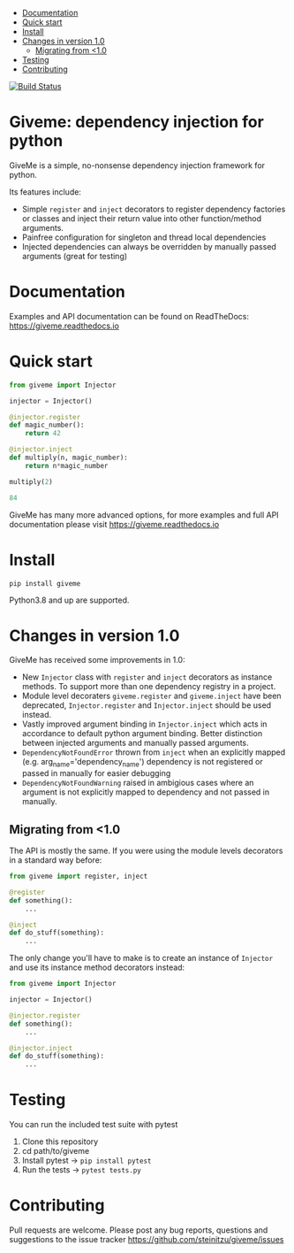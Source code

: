 - [Documentation](#org7e529b6)
- [Quick start](#org07a14b0)
- [Install](#orgfce85dd)
- [Changes in version 1.0](#orgd8ed99f)
  - [Migrating from <1.0](#org4c92880)
- [Testing](#orgdce1e44)
- [Contributing](#org6ef425e)

[![Build Status](https://travis-ci.org/steinitzu/giveme.svg?branch=master)](https://travis-ci.org/steinitzu/giveme)

# Giveme: dependency injection for python

GiveMe is a simple, no-nonsense dependency injection framework for python.

Its features include:

-   Simple `register` and `inject` decorators to register dependency factories or classes and inject their return value into other function/method arguments.
-   Painfree configuration for singleton and thread local dependencies
-   Injected dependencies can always be overridden by manually passed arguments (great for testing)


<a id="org7e529b6"></a>

# Documentation

Examples and API documentation can be found on ReadTheDocs: <https://giveme.readthedocs.io>


<a id="org07a14b0"></a>

# Quick start

```python
from giveme import Injector

injector = Injector()

@injector.register
def magic_number():
    return 42

@injector.inject
def multiply(n, magic_number):
    return n*magic_number

multiply(2)
```

```python
84
```

GiveMe has many more advanced options, for more examples and full API documentation please visit <https://giveme.readthedocs.io>


<a id="orgfce85dd"></a>

# Install

`pip install giveme`

Python3.8 and up are supported.


<a id="orgd8ed99f"></a>

# Changes in version 1.0

GiveMe has received some improvements in 1.0:

-   New `Injector` class with `register` and `inject` decorators as instance methods. To support more than one dependency registry in a project.
-   Module level decoraters `giveme.register` and `giveme.inject` have been deprecated, `Injector.register` and `Injector.inject` should be used instead.
-   Vastly improved argument binding in `Injector.inject` which acts in accordance to default python argument binding. Better distinction between injected arguments and manually passed arguments.
-   `DependencyNotFoundError` thrown from `inject` when an explicitly mapped (e.g. arg<sub>name</sub>='dependency<sub>name</sub>') dependency is not registered or passed in manually for easier debugging
-   `DependencyNotFoundWarning` raised in ambigious cases where an argument is not explicitly mapped to dependency and not passed in manually.


<a id="org4c92880"></a>

## Migrating from <1.0

The API is mostly the same. If you were using the module levels decorators in a standard way before:

```python
from giveme import register, inject

@register
def something():
    ...

@inject
def do_stuff(something):
    ...
```

The only change you'll have to make is to create an instance of `Injector` and use its instance method decorators instead:

```python
from giveme import Injector

injector = Injector()

@injector.register
def something():
    ...

@injector.inject
def do_stuff(something):
    ...
```


<a id="orgdce1e44"></a>

# Testing

You can run the included test suite with pytest

1.  Clone this repository
2.  cd path/to/giveme
3.  Install pytest -> `pip install pytest`
4.  Run the tests -> `pytest tests.py`


<a id="org6ef425e"></a>

# Contributing

Pull requests are welcome. Please post any bug reports, questions and suggestions to the issue tracker <https://github.com/steinitzu/giveme/issues>
